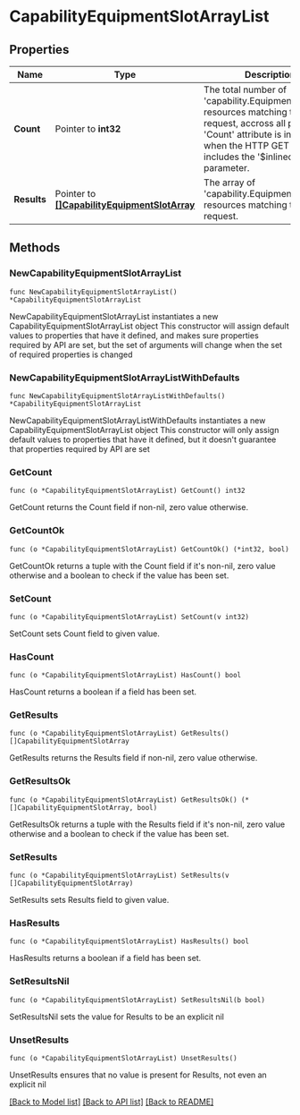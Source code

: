 # CapabilityEquipmentSlotArrayList

## Properties

Name | Type | Description | Notes
------------ | ------------- | ------------- | -------------
**Count** | Pointer to **int32** | The total number of &#39;capability.EquipmentSlotArray&#39; resources matching the request, accross all pages. The &#39;Count&#39; attribute is included when the HTTP GET request includes the &#39;$inlinecount&#39; parameter. | [optional] 
**Results** | Pointer to [**[]CapabilityEquipmentSlotArray**](CapabilityEquipmentSlotArray.md) | The array of &#39;capability.EquipmentSlotArray&#39; resources matching the request. | [optional] 

## Methods

### NewCapabilityEquipmentSlotArrayList

`func NewCapabilityEquipmentSlotArrayList() *CapabilityEquipmentSlotArrayList`

NewCapabilityEquipmentSlotArrayList instantiates a new CapabilityEquipmentSlotArrayList object
This constructor will assign default values to properties that have it defined,
and makes sure properties required by API are set, but the set of arguments
will change when the set of required properties is changed

### NewCapabilityEquipmentSlotArrayListWithDefaults

`func NewCapabilityEquipmentSlotArrayListWithDefaults() *CapabilityEquipmentSlotArrayList`

NewCapabilityEquipmentSlotArrayListWithDefaults instantiates a new CapabilityEquipmentSlotArrayList object
This constructor will only assign default values to properties that have it defined,
but it doesn't guarantee that properties required by API are set

### GetCount

`func (o *CapabilityEquipmentSlotArrayList) GetCount() int32`

GetCount returns the Count field if non-nil, zero value otherwise.

### GetCountOk

`func (o *CapabilityEquipmentSlotArrayList) GetCountOk() (*int32, bool)`

GetCountOk returns a tuple with the Count field if it's non-nil, zero value otherwise
and a boolean to check if the value has been set.

### SetCount

`func (o *CapabilityEquipmentSlotArrayList) SetCount(v int32)`

SetCount sets Count field to given value.

### HasCount

`func (o *CapabilityEquipmentSlotArrayList) HasCount() bool`

HasCount returns a boolean if a field has been set.

### GetResults

`func (o *CapabilityEquipmentSlotArrayList) GetResults() []CapabilityEquipmentSlotArray`

GetResults returns the Results field if non-nil, zero value otherwise.

### GetResultsOk

`func (o *CapabilityEquipmentSlotArrayList) GetResultsOk() (*[]CapabilityEquipmentSlotArray, bool)`

GetResultsOk returns a tuple with the Results field if it's non-nil, zero value otherwise
and a boolean to check if the value has been set.

### SetResults

`func (o *CapabilityEquipmentSlotArrayList) SetResults(v []CapabilityEquipmentSlotArray)`

SetResults sets Results field to given value.

### HasResults

`func (o *CapabilityEquipmentSlotArrayList) HasResults() bool`

HasResults returns a boolean if a field has been set.

### SetResultsNil

`func (o *CapabilityEquipmentSlotArrayList) SetResultsNil(b bool)`

 SetResultsNil sets the value for Results to be an explicit nil

### UnsetResults
`func (o *CapabilityEquipmentSlotArrayList) UnsetResults()`

UnsetResults ensures that no value is present for Results, not even an explicit nil

[[Back to Model list]](../README.md#documentation-for-models) [[Back to API list]](../README.md#documentation-for-api-endpoints) [[Back to README]](../README.md)


